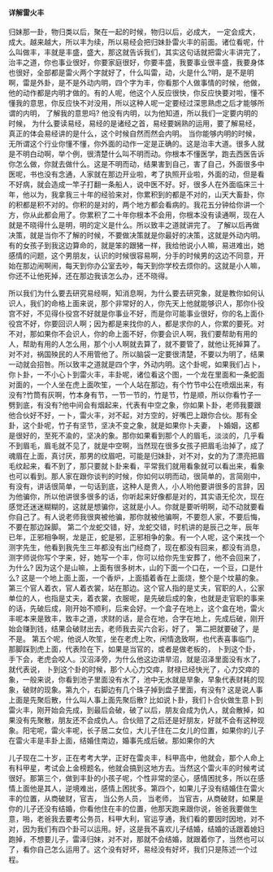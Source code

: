 #### 详解雷火丰

归妹那一卦，物归类以后，聚在一起的时候，物归以后，必成大， 一定会成大，成大。越来越大，所以丰为续，所以易经会把归妹卦雷火丰的前面。诸位看呢，什么叫做丰，丰就是丰盛，盛大，那这就告诉我们，其实这句话就把雷火丰讲完了，治丰之道，你也事业很好，你要家庭很好，你要丰盛，我要事业很丰盛，我要身体也很好，全部都是雷火两个字就好了，什么叫雷，动，火是什么?明，是不是明啊，雷是外卦，是不是外动内明，四个字为丰，你看那个人做事情的时候，他做，他的动作都是内明才做的。有的人呢，他这个人反应很快，你反应快要对啦，懂不懂我的意思，你反应快不对没用，所以这种人呢一定要经过深思熟虑之后才能够所谓的内明， 了解我的意思吗? 他没有内明，以为他知道，所以我们一定要内明的时候， 为什么要读易经，易经的是诸经之首，易经要娴熟的运用，要了解易经，真正的体会易经讲的是什么，这个时候自然而然会内明。 当你能够内明的时候，无所谓这个行业你懂不懂，你外面的动作一定是正确的。这是治丰大道。很多人就是不明白动啊，举个例，很清楚什么叫不明而动。你根本不懂医学，跑去西医告诉你怎么做，你就去做什么。这是不明而动，结果害到自己，害了自己，外面很多中医呢，书也没有念通，人家就在那边开业啦，考了执照开业啦，外面的动，但是看不好病，就会造成一竿子打翻一条船人，说中医不好。好，很多人在外面临床三十年，他以为，我拿我三十年的经验来对，你累积到的都是不对的，山天大畜卦，你的积都是积不对的。你积的是对的，两个地方都会看病的。我花五分钟给你讲一个方，你从此都会用了。你累积了二十年你根本不会用，你根本没有读通啊，现在人就是不晓得什么是明，明的定义是什么。所以致丰之道就讲完了。 了解以后再做决策，就是当你不了解的时候，不要做决策就是你最好的决策，这就是外动内明。有的女孩子到我这边算命的，就是笨的跟猪一样，我给他说小人嘛，易进难出，她感情的问题，这个男朋友，认识的时候很容易啊，分手的时候男的这边不同意，开始在那边闹啊闹，每天到你办公室去吵，每天到你学校去烦你的。这就是小人嘛，你还不让他死掉，还在那边我该怎么办，还不晓得。

所以我们为什么要去研究易经啊，知消息啊，为什么要去研究象，就是教你如何认识人，我们的命格上面来说，那个非常好的人，你先天上他就能够识人，那你仆役宫不好，不见得仆役宫不好就是你事业不好，而是你可能事业很好，你的名上面仆役宫不好，你要回识人啊；因为都是来找你的人，都是求你的人，你累的要死。对不对，那如果你不会识人，你的命上面不好，你要会识人啊，我们要帮助有用的人，帮助有用的人怎么用，那个小人啊就去算了，就不要管了，就他让死掉算了。对不对，祸国殃民的人不用管他了。所以脑袋一定要很清楚，不要以为明了，结果一动就会招咎。所以致丰之道就是四个字，外动内明。这个卦呢，如果我们占卜，你卜卦，一不小心卜到雷火丰，丰卦呢，诸位看这个图，一个龙在里面和一条蛇面对面的，一个人坐在虎上面吹笙，一个人站在那边，有个竹节中公在喷烟出来，有没有?竹筒有灰啊，竹本身有节，一节一节的，竹是节，竹是顺，所以你看竹子一劈到底，有没有?他中间会有烟起来，代表有中空之象，你如果卜卦，老师我要跟他合伙好不好，一卜，雷火丰，对不起，对方空的，好嘴巴上跟你合伙。那有全卦，这个卦呢，竹子有坚节，坚决不变之象，就是如果你卜夫妻， 卜婚姻，这都是很好的，至死不渝的，坚决的象。那你如果看到那个人的眉毛，淡淡的，几乎看不到眉毛，眉毛就不见了，就是中空啊，当然现在很多女孩子把眉毛治掉了，成了魂眉在上面，真讨厌，那男的纹眉吧，可能是归妹卦，对不对，女的为了漂亮把眉毛纹起来，看不到了，那只要就卜卦来看，平常我们就用看象就可以看出来，看象也可以看到。那人家在跟你谈判的时候，你如何以明而动，很简单的，言简刚中，有没有，讲话很简单，一句话到底，这种人是贵人，小人哟他要讲很多的言辞，因为他骗你，所以他讲很多很多的话，你听起来好像都是对的，其实语无伦次，现在感觉还迷迷糊糊的，这就是想骗你，这就是小人。你就是要听明啊，动不动就要看你自己了。有人说老师我很爽被他骗，那你就被他骗啊，不要怨人家，不要后悔，不要在那边跺脚。 第二个龙蛇交错，好，龙蛇交错，时机讲的是辰己之年，辰年已年，正邪相争啊，龙是正，蛇是邪，正邪相争的象。有一个人呢，这个来找一个测字先生，他看到我先生三年都没有出门经商了，现在都没有回来，都没有消息，测字师说你写个字来，好，她写一个丰，你可以给你先生安葬了，他不会回来了，为什么? 因为这个是山嘛，上面有很多树木，山的下面一个口在，一个豆，口是什么? 这是一个地上面上面，一个香炉，上面插着香在上面烧，整个是个坟墓的象。第三个官人着衣，官人着衣裳，站在那边。这个官人指的是丈夫，官职的人，公家单位的人，也指是丈夫，着衣裳，衣服呢，是先破后成的象，也就是走官职的事来的话，先破后成，刚开始不顺利，后来会好。一个盒子在地上，这个盒在地，雷火丰呢本来是致丰，致丰之道，求财的话，是合在地，合字在地上，先成后破，刚开始会赚到钱，结果会破财出去，老师我去买六合彩，好了， 第二把就要破了，是不是。 第五个呢，他说人吹笙，坐在老虎上吹，闲情逸致啊，也代表喜事临门，那脚踩到虎上面，代表险在下，如果是当官的，或者是做老板的， 卜到这个卦，手下会，老虎会咬人。汉沼泽旁，为什么他这边讲旱沼，就是沼泽里面没有水了，就代表说， 卜到这个卦的时候，那个人心力交瘁，财禄已经快光了，心力交瘁的象，一般来说，你看到池子里面没有水了，池中无水就是旱象，早象代表财耗的现象，破财的现象。第九个，右脚边有几个珠子掉到盘子里面，有没有? 这是说人事上面是先聚后散，什么叫人事上面先聚后散? 比如说卜卦，我们卜合伙做生意卜到雷火丰，刚开始会先成，到最后会破，破了以后，朋友会成为仇人，就会散掉，如果没有先聚散，朋友还不会成仇人。合伙赔了之后还是好朋友，好就不会有这种现象。阳宅呢，雷火丰呢，长子居二女位，大儿子住在二女儿的位置，如果你的儿子在雷火丰是丰卦上面，结婚住南边，婚事先成后破。那如果你的大

儿子现在二十岁，正在考考大学，正好在雷炎丰，科甲高中，他就会，那个人命上有科甲星，考试会上金榜题名，他就会搞到这地方去。当然这个雷火丰的时候考试很好。那第三个，做到丰卦的小孩子呢，个性非常的坚心，感情困扰多，所以在感情上面他是其人，逆境难出，感情上困扰多。第四个，如果儿子没有结婚住在雷火丰的位置，从商破财，官吉， 当公务人员， 当老师， 当官吉，从商破财，如果是你的儿子还没有结婚，你看他住在丰的位置，他那天跑来跟你说，爸爸我要做生意，啪，老爸我去要考公务员，科甲大利，官运亨通，我们看的要因时因地，对不对，因为我们有四个卦可以运用。好，这是我不喜欢儿子结婚，结婚的话跟着媳妇跑掉，不想要儿子，雷泽归妹，对不对，那就不会结婚，就跟着你了，当然也可以了，看你自己怎么运用了。这个没有好坏，易经没有好坏，我们只是陈述一个过程。